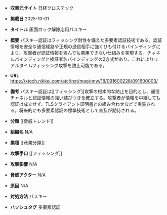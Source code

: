 - **収集元サイト**
日経クロステック

- **掲載日**
2025-10-01

- **タイトル**
画面ロック解除応用パスキー

- **概要**
パスキー認証はフィッシング耐性を備えた多要素認証技術である。認証情報を安全な通信経路や正規の通信相手に強くひも付けるバインディングにより、攻撃者が認証情報を盗んでも悪用できない仕組みを実現する。チャネルバインディングと検証者名バインディングの2方式があり、これによりリアルタイムフィッシング攻撃を防止可能である。

- **URL**
https://xtech.nikkei.com/atcl/nxt/mag/nnw/18/091600228/091600003/

- **備考**
パスキー認証は[[フィッシング]]攻撃の根本的な防止を目的とし、通信チャネルと認証情報の強い結びつきを確立する。攻撃者が情報を中継しても認証は成立せず、TLSクライアント証明書との組み合わせなどで実装される。将来的にも多要素認証の標準技術として普及が期待される。

- **分類**
[[脅威トレンド]]

- **組織名**
N/A

- **業種**
[[産業分類]]

- **攻撃手口**
[[フィッシング]]

- **攻撃影響**
N/A

- **脅威アクター**
N/A

- **原因**
N/A

- **対処方法**
パスキー

- **ハッシュタグ**
多要素認証
